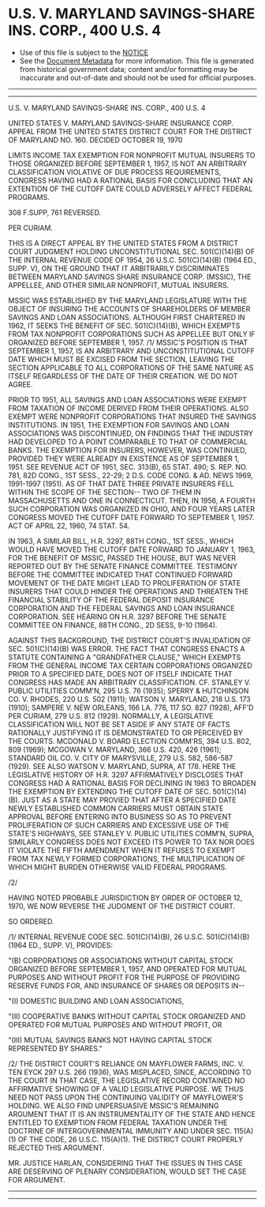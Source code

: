 ---
---

# U.S. V. MARYLAND SAVINGS-SHARE INS. CORP., 400 U.S. 4

* Use of this file is subject to the [NOTICE](https://github.com/publicdocs/notice/blob/master/NOTICE)
* See the [Document Metadata](../../../) for more information.
  This file is generated from historical government data; content and/or formatting may be inaccurate and out-of-date and should not be used for official purposes.

----------
----------

U.S. V. MARYLAND SAVINGS-SHARE INS. CORP., 400 U.S. 4

UNITED STATES V. MARYLAND SAVINGS-SHARE INSURANCE CORP. APPEAL FROM THE UNITED STATES DISTRICT COURT FOR THE DISTRICT OF MARYLAND NO. 160.  DECIDED OCTOBER 19, 1970

LIMITS INCOME TAX EXEMPTION FOR NONPROFIT MUTUAL INSURERS TO THOSE ORGANIZED BEFORE SEPTEMBER 1, 1957, IS NOT AN ARBITRARY CLASSIFICATION VIOLATIVE OF DUE PROCESS REQUIREMENTS, CONGRESS HAVING HAD A RATIONAL BASIS FOR CONCLUDING THAT AN EXTENTION OF THE CUTOFF DATE COULD ADVERSELY AFFECT FEDERAL PROGRAMS.

308 F.SUPP, 761 REVERSED.

PER CURIAM.

THIS IS A DIRECT APPEAL BY THE UNITED STATES FROM A DISTRICT COURT JUDGMENT HOLDING UNCONSTITUTIONAL SEC. 501(C)(14)(B) OF THE INTERNAL REVENUE CODE OF 1954, 26 U.S.C. 501(C)(14)(B) (1964 ED., SUPP. V), ON THE GROUND THAT IT ARBITRARILY DISCRIMINATES BETWEEN MARYLAND SAVINGS SHARE INSURANCE CORP. (MSSIC), THE APPELLEE, AND OTHER SIMILAR NONPROFIT, MUTUAL INSURERS.

MSSIC WAS ESTABLISHED BY THE MARYLAND LEGISLATURE WITH THE OBJECT OF INSURING THE ACCOUNTS OF SHAREHOLDERS OF MEMBER SAVINGS AND LOAN ASSOCIATIONS.  ALTHOUGH FIRST CHARTERED IN 1962, IT SEEKS THE BENEFIT OF SEC. 501(C)(14)(B), WHICH EXEMPTS FROM TAX NONPROFIT CORPORATIONS SUCH AS APPELLEE BUT ONLY IF ORGANIZED BEFORE SEPTEMBER 1, 1957.  /1/ MSSIC'S POSITION IS THAT SEPTEMBER 1, 1957, IS AN ARBITRARY AND UNCONSTITUTIONAL CUTOFF DATE WHICH MUST BE EXCISED FROM THE SECTION, LEAVING THE SECTION APPLICABLE TO ALL CORPORATIONS OF THE SAME NATURE AS ITSELF REGARDLESS OF THE DATE OF THEIR CREATION.  WE DO NOT AGREE.

PRIOR TO 1951, ALL SAVINGS AND LOAN ASSOCIATIONS WERE EXEMPT FROM TAXATION OF INCOME DERIVED FROM THEIR OPERATIONS.  ALSO EXEMPT WERE NONPROFIT CORPORATIONS THAT INSURED THE SAVINGS INSTITUTIONS.  IN 1951, THE EXEMPTION FOR SAVINGS AND LOAN ASSOCIATIONS WAS DISCONTINUED, ON FINDINGS THAT THE INDUSTRY HAD DEVELOPED TO A POINT COMPARABLE TO THAT OF COMMERCIAL BANKS.  THE EXEMPTION FOR INSURERS, HOWEVER, WAS CONTINUED, PROVIDED THEY WERE ALREADY IN EXISTENCE AS OF SEPTEMBER 1, 1951.  SEE REVENUE ACT OF 1951, SEC. 313(B), 65 STAT. 490; S. REP. NO. 781, 82D CONG., 1ST SESS., 22-29; 2 D.S. CODE CONG. & AD. NEWS 1969, 1991-1997 (1951).  AS OF THAT DATE THREE PRIVATE INSURERS FELL WITHIN THE SCOPE OF THE SECTION-- TWO OF THEM IN MASSACHUSETTS AND ONE IN CONNECTICUT.  THEN, IN 1956, A FOURTH SUCH CORPORATION WAS ORGANIZED IN OHIO, AND FOUR YEARS LATER CONGRESS MOVED THE CUTOFF DATE FORWARD TO SEPTEMBER 1, 1957.  ACT OF APRIL 22, 1960, 74 STAT. 54.

IN 1963, A SIMILAR BILL, H.R. 3297, 88TH CONG., 1ST SESS., WHICH WOULD HAVE MOVED THE CUTOFF DATE FORWARD TO JANUARY 1, 1963, FOR THE BENEFIT OF MSSIC, PASSED THE HOUSE, BUT WAS NEVER REPORTED OUT BY THE SENATE FINANCE COMMITTEE.  TESTIMONY BEFORE THE COMMITTEE INDICATED THAT CONTINUED FORWARD MOVEMENT OF THE DATE MIGHT LEAD TO PROLIFERATION OF STATE INSURERS THAT COULD HINDER THE OPERATIONS AND THREATEN THE FINANCIAL STABILITY OF THE FEDERAL DEPOSIT INSURANCE CORPORATION AND THE FEDERAL SAVINGS AND LOAN INSURANCE CORPORATION.  SEE HEARING ON H.R. 3297 BEFORE THE SENATE COMMITTEE ON FINANCE, 88TH CONG., 2D SESS, 9-10 (1964).

AGAINST THIS BACKGROUND, THE DISTRICT COURT'S INVALIDATION OF SEC. 501(C)(14)(B) WAS ERROR.  THE FACT THAT CONGRESS ENACTS A STATUTE CONTAINING A "GRANDFATHER CLAUSE," WHICH EXEMPTS FROM THE GENERAL INCOME TAX CERTAIN CORPORATIONS ORGANIZED PRIOR TO A SPECIFIED DATE, DOES NOT OF ITSELF INDICATE THAT CONGRESS HAS MADE AN ARBITRARY CLASSIFICATION.  CF. STANLEY V. PUBLIC UTILITIES COMM'N, 295 U.S. 76 (1935); SPERRY & HUTCHINSON CO. V. RHODES, 220 U.S. 502 (1911); WATSON V. MARYLAND, 218 U.S. 173 (1910); SAMPERE V. NEW ORLEANS, 166 LA. 776, 117 SO. 827 (1928), AFF'D PER CURIAM, 279 U.S. 812 (1929).  NORMALLY, A LEGISLATIVE CLASSIFICATION WILL NOT BE SET ASIDE IF ANY STATE OF FACTS RATIONALLY JUSTIFYING IT IS DEMONSTRATED TO OR PERCEIVED BY THE COURTS.  MCDONALD V. BOARD ELECTION COMM'RS, 394 U.S. 802, 809 (1969); MCGOWAN V. MARYLAND, 366 U.S. 420, 426 (1961); STANDARD OIL CO. V. CITY OF MARYSVILLE, 279 U.S. 582, 586-587 (1929).  SEE ALSO WATSON V. MARYLAND, SUPRA, AT 178.  HERE THE LEGISLATIVE HISTORY OF H.R. 3297 AFFIRMATIVELY DISCLOSES THAT CONGRESS HAD A RATIONAL BASIS FOR DECLINING IN 1963 TO BROADEN THE EXEMPTION BY EXTENDING THE CUTOFF DATE OF SEC. 501(C)(14)(B).  JUST AS A STATE MAY PROVIED THAT AFTER A SPECIFIED DATE NEWLY ESTABLISHED COMMON CARRIERS MUST OBTAIN STATE APPROVAL BEFORE ENTERING INTO BUSINESS SO AS TO PREVENT PROLIFERATION OF SUCH CARRIERS AND EXCESSIVE USE OF THE STATE'S HIGHWAYS, SEE STANLEY V. PUBLIC UTILITIES COMM'N, SUPRA, SIMILARLY CONGRESS DOES NOT EXCEED ITS POWER TO TAX NOR DOES IT VIOLATE THE FIFTH AMENDMENT WHEN IT REFUSES TO EXEMPT FROM TAX NEWLY FORMED CORPORATIONS, THE MULTIPLICATION OF WHICH MIGHT BURDEN OTHERWISE VALID FEDERAL PROGRAMS.

/2/

HAVING NOTED PROBABLE JURISDICTION BY ORDER OF OCTOBER 12, 1970, WE NOW REVERSE THE JUDGMENT OF THE DISTRICT COURT.

SO ORDERED.

/1/  INTERNAL REVENUE CODE SEC. 501(C)(14)(B), 26 U.S.C. 501(C)(14)(B) (1964 ED., SUPP. V), PROVIDES:

"(B) CORPORATIONS OR ASSOCIATIONS WITHOUT CAPITAL STOCK ORGANIZED BEFORE SEPTEMBER 1, 1957, AND OPERATED FOR MUTUAL PURPOSES AND WITHOUT PROFIT FOR THE PURPOSE OF PROVIDING RESERVE FUNDS FOR, AND INSURANCE OF SHARES OR DEPOSITS IN--

"(I) DOMESTIC BUILDING AND LOAN ASSOCIATIONS,

"(II) COOPERATIVE BANKS WITHOUT CAPITAL STOCK ORGANIZED AND OPERATED FOR MUTUAL PURPOSES AND WITHOUT PROFIT, OR

"(III) MUTUAL SAVINGS BANKS NOT HAVING CAPITAL STOCK REPRESENTED BY SHARES."

/2/  THE DISTRICT COURT'S RELIANCE ON MAYFLOWER FARMS, INC. V. TEN EYCK 297 U.S. 266 (1936), WAS MISPLACED, SINCE, ACCORDING TO THE COURT IN THAT CASE, THE LEGISLATIVE RECORD CONTAINED NO AFFIRMATIVE SHOWING OF A VALID LEGISLATIVE PURPOSE.  WE THUS NEED NOT PASS UPON THE CONTINUING VALIDITY OF MAYFLOWER'S HOLDING.  WE ALSO FIND UNPERSUASIVE MSSIC'S REMAINING ARGUMENT THAT IT IS AN INSTRUMENTALITY OF THE STATE AND HENCE ENTITLED TO EXEMPTION FROM FEDERAL TAXATION UNDER THE DOCTRINE OF INTERGOVERNMENTAL IMMUNITY AND UNDER SEC. 115(A)(1) OF THE CODE, 26 U.S.C. 115(A)(1).  THE DISTRICT COURT PROPERLY REJECTED THIS ARGUMENT.

MR. JUSTICE HARLAN, CONSIDERING THAT THE ISSUES IN THIS CASE ARE DESERVING OF PLENARY CONSIDERATION, WOULD SET THE CASE FOR ARGUMENT.


----------
----------

